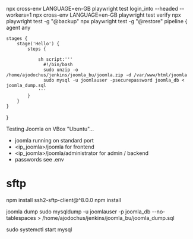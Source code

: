 npx cross-env LANGUAGE=en-GB playwright test login_into --headed --workers=1
 npx cross-env LANGUAGE=en-GB  playwright test verify
npx playwright test -g "@backup"
npx playwright test -g "@restore"
pipeline {
    agent any

    stages {
        stage('Hello') {
            steps {

                sh script:'''
                  #!/bin/bash
                  sudo unzip -o /home/ajodochus/jenkins/joomla_bu/joomla.zip -d /var/www/html/joomla
                  sudo mysql -u joomlauser -psecurepassword joomla_db < joomla_dump.sql
                '''
            }
        }
    }
}



Testing Joomla on VBox "Ubuntu"...
- joomla running on standard port
- <ip_joomla>/joomla for frontend
- <ip_joomla>/joomla/administrator for admin / backend
- passwords see .env

# sftp
npm install ssh2-sftp-client@^8.0.0
npm install


joomla dump
sudo mysqldump -u joomlauser -p joomla_db --no-tablespaces > /home/ajodochus/jenkins/joomla_bu/joomla_dump.sql

sudo systemctl start mysql   